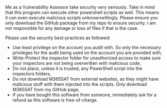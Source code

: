Me as a Vulnerability Assessor take security very seriously. Take in mind that this program can execute other powershell scripts as well. This means it can even execute malicious scripts unknownwillingly. Please ensure you only download the GitHub package from my repo to ensure security. I am not responsible for any damage or loss of files if that is the case. 

Please use the security best-practices as followed:
-   Use least privilege on the account you audit with. So only the necessary privileges for the audit being used on the account you are provided with,
-   Write-Protect the inspector folder for unauthorized access to make sure your inspectors are not being overwritten with malicious code,
-   Do not place, unless it is trusted, any PowerShell script into the inspectors folders,
-   Do not download M365SAT from external websites, as they might have malicious stuff with them injected into the scripts. Only download M365SAT from my GitHub page,
-   If you have bought this software from someone, immediately ask for a refund as this software is free-of-charge.